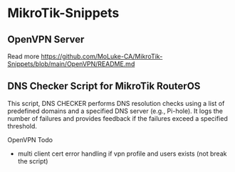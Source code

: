 # MikroTik-Snippets

## OpenVPN Server
Read more https://github.com/MoLuke-CA/MikroTik-Snippets/blob/main/OpenVPN/README.md

## DNS Checker Script for MikroTik RouterOS
This script, DNS CHECKER performs DNS resolution checks using a list of predefined domains and a specified DNS server (e.g., Pi-hole). It logs the number of failures and provides feedback if the failures exceed a specified threshold.



OpenVPN Todo
- multi client cert
error handling if vpn profile and users exists (not break the script)
